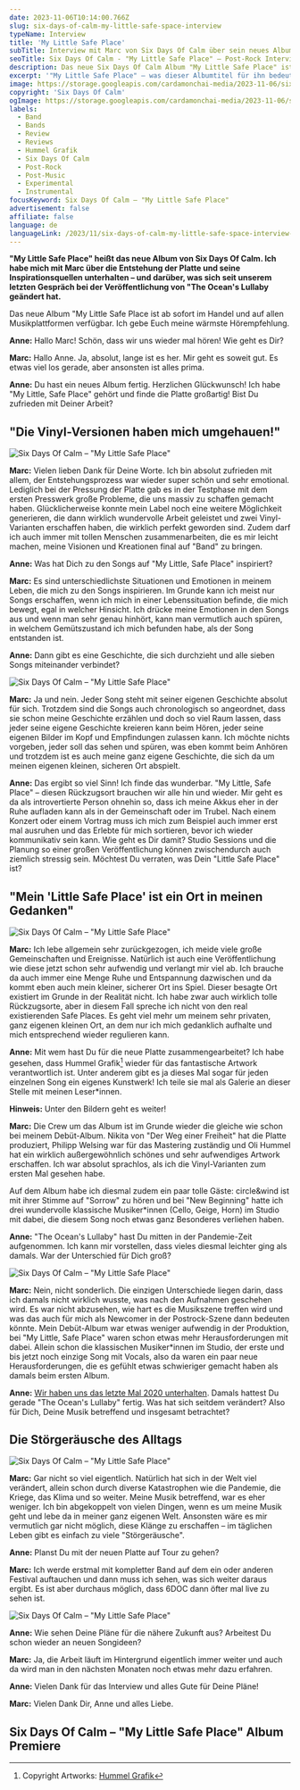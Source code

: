 ```yaml
---
date: 2023-11-06T10:14:00.766Z
slug: six-days-of-calm-my-little-safe-space-interview
typeName: Interview
title: 'My Little Safe Place'
subTitle: Interview mit Marc von Six Days Of Calm über sein neues Album
seoTitle: Six Days Of Calm - "My Little Safe Place" – Post-Rock Interview
description: Das neue Six Days Of Calm Album "My Little Safe Place" ist ein Post-Rock-Juwel. Lest jetzt mein Interview mit Gründer Marc und erfahrt alles über die Platte!
excerpt: '"My Little Safe Place" – was dieser Albumtitel für ihn bedeutet und wie die Platte entstanden ist – darüber habe ich mich mit Six Days Of Calm Gründer Marc unterhalten. Wir haben natürlich auch darüber geplaudert, was sich seit seinem Debüt-Album 2020 für ihn uns seine Musik geändert hat. Eine künstlerische Überraschung gibt es on top für Euch.'
image: https://storage.googleapis.com/cardamonchai-media/2023-11-06/sixdays-of-calm-my-little-safe-space-interview-header-jpg-imagine-080808_0a1007_1024_768/640.webp
copyright: 'Six Days Of Calm'
ogImage: https://storage.googleapis.com/cardamonchai-media/2023-11-06/sixdays-of-calm-my-little-safe-space-interview-og-jpg-imagine-080808_13160d_1200_628/640.webp
labels:
  - Band
  - Bands
  - Review
  - Reviews
  - Hummel Grafik
  - Six Days Of Calm
  - Post-Rock
  - Post-Music
  - Experimental
  - Instrumental
focusKeyword: Six Days Of Calm – "My Little Safe Place"
advertisement: false
affiliate: false
language: de
languageLink: /2023/11/six-days-of-calm-my-little-safe-space-interview-en/
---
```


**"My Little Safe Place" heißt das neue Album von Six Days Of Calm. Ich habe mich mit Marc über die Entstehung der Platte und seine Inspirationsquellen unterhalten – und darüber, was sich seit unserem letzten Gespräch bei der Veröffentlichung von "The Ocean's Lullaby geändert hat.**

Das neue Album "My Little Safe Place ist ab sofort im Handel und auf allen Musikplattformen verfügbar. Ich gebe Euch meine wärmste Hörempfehlung.

**Anne:** Hallo Marc! Schön, dass wir uns wieder mal hören! Wie geht es Dir?

**Marc:** Hallo Anne. Ja, absolut, lange ist es her. Mir geht es soweit gut. Es etwas viel los gerade, aber ansonsten ist alles prima.

**Anne:** Du hast ein neues Album fertig. Herzlichen Glückwunsch! Ich habe "My Little, Safe Place" gehört und finde die Platte großartig! Bist Du zufrieden mit Deiner Arbeit?

## "Die Vinyl-Versionen haben mich umgehauen!"

![Six Days Of Calm – "My Little Safe Place"](https://storage.googleapis.com/cardamonchai-media/2023-11-06/sixdays-of-calm-my-little-safe-space-interview-4-jpg-imagine-282818_63604a_1024_768/640.webp 'Six Days Of Calm – "My Little Safe Place". Artwork: Hummel Grafik')

**Marc:** Vielen lieben Dank für Deine Worte. Ich bin absolut zufrieden mit allem, der Entstehungsprozess war wieder super schön und sehr emotional. Lediglich bei der Pressung der Platte gab es in der Testphase mit dem ersten Presswerk große Probleme, die uns massiv zu schaffen gemacht haben. Glücklicherweise konnte mein Label noch eine weitere Möglichkeit generieren, die dann wirklich wundervolle Arbeit geleistet und zwei Vinyl-Varianten erschaffen haben, die wirklich perfekt geworden sind. Zudem darf ich auch immer mit tollen Menschen zusammenarbeiten, die es mir leicht machen, meine Visionen und Kreationen final auf "Band" zu bringen.

**Anne:** Was hat Dich zu den Songs auf "My Little, Safe Place" inspiriert?

**Marc:** Es sind unterschiedlichste Situationen und Emotionen in meinem Leben, die mich zu den Songs inspirieren. Im Grunde kann ich meist nur Songs erschaffen, wenn ich mich in einer Lebenssituation befinde, die mich bewegt, egal in welcher Hinsicht. Ich drücke meine Emotionen in den Songs aus und wenn man sehr genau hinhört, kann man vermutlich auch spüren, in welchem Gemütszustand ich mich befunden habe, als der Song entstanden ist.

**Anne:** Dann gibt es eine Geschichte, die sich durchzieht und alle sieben Songs miteinander verbindet?

![Six Days Of Calm – "My Little Safe Place"](https://storage.googleapis.com/cardamonchai-media/2023-11-06/sixdays-of-calm-my-little-safe-space-interview-5-jpg-imagine-383838_9e8c51_1024_768/640.webp 'Six Days Of Calm – "My Little Safe Place". Artwork: Hummel Grafik')

**Marc:** Ja und nein. Jeder Song steht mit seiner eigenen Geschichte absolut für sich. Trotzdem sind die Songs auch chronologisch so angeordnet, dass sie schon meine Geschichte erzählen und doch so viel Raum lassen, dass jeder seine eigene Geschichte kreieren kann beim Hören, jeder seine eigenen Bilder im Kopf und Empfindungen zulassen kann. Ich möchte nichts vorgeben, jeder soll das sehen und spüren, was eben kommt beim Anhören und trotzdem ist es auch meine ganz eigene Geschichte, die sich da um meinen eigenen kleinen, sicheren Ort abspielt.

**Anne:** Das ergibt so viel Sinn! Ich finde das wunderbar. "My Little, Safe Place" – diesen Rückzugsort brauchen wir alle hin und wieder. Mir geht es da als introvertierte Person ohnehin so, dass ich meine Akkus eher in der Ruhe aufladen kann als in der Gemeinschaft oder im Trubel. Nach einem Konzert oder einem Vortrag muss ich mich zum Beispiel auch immer erst mal ausruhen und das Erlebte für mich sortieren, bevor ich wieder kommunikativ sein kann. Wie geht es Dir damit? Studio Sessions und die Planung so einer großen Veröffentlichung können zwischendurch auch ziemlich stressig sein. Möchtest Du verraten, was Dein "Little Safe Place" ist?

## "Mein 'Little Safe Place' ist ein Ort in meinen Gedanken"

![Six Days Of Calm – "My Little Safe Place"](https://storage.googleapis.com/cardamonchai-media/2023-11-06/sixdays-of-calm-my-little-safe-space-interview-2-jpg-imagine-181808_242112_1024_768/640.webp 'Six Days Of Calm – "My Little Safe Place". Bild/Picture: Six Days Of Calm')

**Marc:** Ich lebe allgemein sehr zurückgezogen, ich meide viele große Gemeinschaften und Ereignisse. Natürlich ist auch eine Veröffentlichung wie diese jetzt schon sehr aufwendig und verlangt mir viel ab. Ich brauche da auch immer eine Menge Ruhe und Entspannung dazwischen und da kommt eben auch mein kleiner, sicherer Ort ins Spiel. Dieser besagte Ort existiert im Grunde in der Realität nicht. Ich habe zwar auch wirklich tolle Rückzugsorte, aber in diesem Fall spreche ich nicht von den real existierenden Safe Places. Es geht viel mehr um meinem sehr privaten, ganz eigenen kleinen Ort, an dem nur ich mich gedanklich aufhalte und mich entsprechend wieder regulieren kann.

**Anne:** Mit wem hast Du für die neue Platte zusammengearbeitet? Ich habe gesehen, dass Hummel Grafik[^1] wieder für das fantastische Artwork verantwortlich ist. Unter anderem gibt es ja dieses Mal sogar für jeden einzelnen Song ein eigenes Kunstwerk! Ich teile sie mal als Galerie an dieser Stelle mit meinen Leser\*innen.

**Hinweis:** Unter den Bildern geht es weiter!

<Gallery name="six-days-of-calm-my-little-safe-place-songs-artworks-hummel-grafik" />

**Marc:** Die Crew um das Album ist im Grunde wieder die gleiche wie schon bei meinem Debüt-Album. Nikita von "Der Weg einer Freiheit" hat die Platte produziert, Philipp Welsing war für das Mastering zuständig und Oli Hummel hat ein wirklich außergewöhnlich schönes und sehr aufwendiges Artwork erschaffen. Ich war absolut sprachlos, als ich die Vinyl-Varianten zum ersten Mal gesehen habe.

Auf dem Album habe ich diesmal zudem ein paar tolle Gäste: circle&wind ist mit ihrer Stimme auf "Sorrow" zu hören und bei "New Beginning" hatte ich drei wundervolle klassische Musiker\*innen (Cello, Geige, Horn) im Studio mit dabei, die diesem Song noch etwas ganz Besonderes verliehen haben.

**Anne:** "The Ocean's Lullaby" hast Du mitten in der Pandemie-Zeit aufgenommen. Ich kann mir vorstellen, dass vieles diesmal leichter ging als damals. War der Unterschied für Dich groß?

![Six Days Of Calm – "My Little Safe Place"](https://storage.googleapis.com/cardamonchai-media/2023-11-06/sixdays-of-calm-my-little-safe-space-interview-3-jpg-imagine-282828_756e59_1024_768/640.webp 'Six Days Of Calm – "My Little Safe Place". Artwork: Hummel Grafik')

**Marc:** Nein, nicht sonderlich. Die einzigen Unterschiede liegen darin, dass ich damals nicht wirklich wusste, was nach den Aufnahmen geschehen wird. Es war nicht abzusehen, wie hart es die Musikszene treffen wird und was das auch für mich als Newcomer in der Postrock-Szene dann bedeuten könnte. Mein Debüt-Album war etwas weniger aufwendig in der Produktion, bei "My Little, Safe Place" waren schon etwas mehr Herausforderungen mit dabei. Allein schon die klassischen Musiker\*innen im Studio, der erste und bis jetzt noch einzige Song mit Vocals, also da waren ein paar neue Herausforderungen, die es gefühlt etwas schwieriger gemacht haben als damals beim ersten Album.

**Anne:** [Wir haben uns das letzte Mal 2020 unterhalten](/2020/08/six-days-of-calm-interview/). Damals hattest Du gerade "The Ocean's Lullaby" fertig. Was hat sich seitdem verändert? Also für Dich, Deine Musik betreffend und insgesamt betrachtet?

## Die Störgeräusche des Alltags

![Six Days Of Calm – "My Little Safe Place"](https://storage.googleapis.com/cardamonchai-media/2023-11-06/sixdays-of-calm-my-little-safe-space-interview-1-jpg-imagine-080808_130f08_1024_768/640.webp 'Six Days Of Calm – "My Little Safe Place". Bild/Picture: Six Days Of Calm')

**Marc:** Gar nicht so viel eigentlich. Natürlich hat sich in der Welt viel verändert, allein schon durch diverse Katastrophen wie die Pandemie, die Kriege, das Klima und so weiter. Meine Musik betreffend, war es eher weniger. Ich bin abgekoppelt von vielen Dingen, wenn es um meine Musik geht und lebe da in meiner ganz eigenen Welt. Ansonsten wäre es mir vermutlich gar nicht möglich, diese Klänge zu erschaffen – im täglichen Leben gibt es einfach zu viele "Störgeräusche".

**Anne:** Planst Du mit der neuen Platte auf Tour zu gehen?

**Marc:** Ich werde erstmal mit kompletter Band auf dem ein oder anderen Festival auftauchen und dann muss ich sehen, was sich weiter daraus ergibt. Es ist aber durchaus möglich, dass 6DOC dann öfter mal live zu sehen ist.

![Six Days Of Calm – "My Little Safe Place"](https://storage.googleapis.com/cardamonchai-media/2023-11-06/sixdays-of-calm-my-little-safe-space-interview-6-jpg-imagine-282828_988361_1024_768/640.webp 'Six Days Of Calm – "My Little Safe Place". Artwork: Hummel Grafik')

**Anne:** Wie sehen Deine Pläne für die nähere Zukunft aus? Arbeitest Du schon wieder an neuen Songideen?

**Marc:** Ja, die Arbeit läuft im Hintergrund eigentlich immer weiter und auch da wird man in den nächsten Monaten noch etwas mehr dazu erfahren.

**Anne:** Vielen Dank für das Interview und alles Gute für Deine Pläne!

**Marc:** Vielen Dank Dir, Anne und alles Liebe.

## Six Days Of Calm – "My Little Safe Place" Album Premiere

<YouTube id="v_yjAgCKDeM" />

[^1]: Copyright Artworks: [Hummel Grafik](https://www.hummelgrafik.de/)
